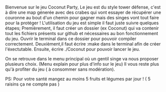 Bienvenue sur le jeu Coconut Party,
Le jeu est du style tower défense, c'est à dire une map génerée avec des crabes qui vont essayer de récupérer une couronne au bout d'un chemin pour gagner mais des singes vont tout faire pour la protéger !
L'utilisation du jeu est simple il faut juste suivre quelques étapes;
Premièrement, il faut créer un dossier (ex Coconut) qui va contenir tout les fichiers présents sur github et nécessaires au bon fonctionnement du jeu.
Ouvrir le terminal dans ce dossier pour pouvoir compiler correctement.
Deuxièment,il faut écrire :make dans le terminal afin de créer l'éxectutable.
Ensuite, écrire ./Coconut pour pouvoir lancer le jeu.

On se retrouve dans le menu principal où un gentil singe va nous proposer plusieurs choix. (Menu explain pour plus d'info sur le jeu)
Il vous reste plus qu'à profiter du jeu ( à consommer sans modération).

PS: Pour votre santé mangez au moins 5 fruits et légumes par jour ! ( 5 raisins ça ne compte pas )
